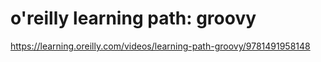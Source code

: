 # o'reilly learning path: groovy

https://learning.oreilly.com/videos/learning-path-groovy/9781491958148
